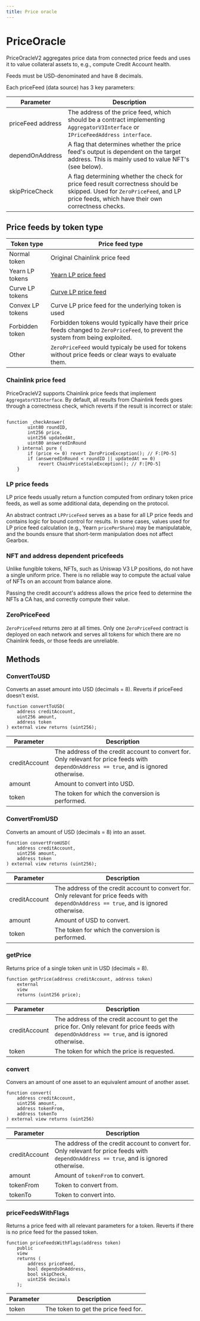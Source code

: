 ```yaml
---
title: Price oracle
---
```


# PriceOracle

PriceOracleV2 aggregates price data from connected price feeds and uses it to value collateral assets to, e.g., compute Credit Account health. 

Feeds must be USD-denominated and have 8 decimals.

Each priceFeed (data source) has 3 key parameters:

| Parameter         | Description                                                                                     |
| ----------------- | ----------------------------------------------------------------------------------------------- |
| priceFeed address | The address of the price feed, which should be a contract implementing `AggregatorV3Interface` or `IPriceFeedAddress interface`. |
| dependOnAddress   | A flag that determines whether the price feed's output is dependent on the target address. This is mainly used to value NFT's (see below).                           |
| skipPriceCheck    | A flag determining whether the check for price feed result correctness should be skipped. Used for `ZeroPriceFeed`, and LP price feeds, which have their own correctness checks. |


## Price feeds by token type

| Token type       | Price feed type                                 |
| ---------------- | ---------------------------------------------------------------- |
| Normal token     | Original Chainlink price feed                                              |
| Yearn LP tokens  | [Yearn LP price feed](/docs/documentation/oracle/yearn-pricefeed) |
| Curve LP tokens  | [Curve LP price feed](/docs/documentation/oracle/curve-pricefeed) |
| Convex LP tokens | Curve LP price feed for the underlying token is used                      |
| Forbidden token  | Forbidden tokens would typically have their price feeds changed to `ZeroPriceFeed`, to prevent the system from being exploited.  |
| Other            | `ZeroPriceFeed` would typicaly be used for tokens without price feeds or clear ways to evaluate them.  |

### Chainlink price feed

PriceOracleV2 supports Chainlink price feeds that implement `AggregatorV3Interface`. By default, all results from Chainlink feeds goes through a correctness check, which reverts if the result is incorrect or stale:

```solidity

function _checkAnswer(
        uint80 roundID,
        int256 price,
        uint256 updatedAt,
        uint80 answeredInRound
    ) internal pure {
        if (price <= 0) revert ZeroPriceException(); // F:[PO-5]
        if (answeredInRound < roundID || updatedAt == 0)
            revert ChainPriceStaleException(); // F:[PO-5]
    }

```

### LP price feeds

LP price feeds usually return a function computed from ordinary token price feeds, as well as some additional data, depending on the protocol.

An abstract contract `LPPriceFeed` serves as a base for all LP price feeds and contains logic for bound control for results. In some cases, values used for LP price feed calculation (e.g., Yearn `pricePerShare`) may be manipulatable, and the bounds ensure that short-term manipulation does not affect Gearbox.

### NFT and address dependent pricefeeds

Unlike fungible tokens, NFTs, such as Uniswap V3 LP positions, do not have a single uniform price. There is no reliable way to compute the actual value of NFTs on an account from balance alone.

Passing the credit account's address allows the price feed to determine the NFTs a CA has, and correctly compute their value. 

### ZeroPriceFeed

`ZeroPriceFeed` returns zero at all times. Only one `ZeroPriceFeed` contract is deployed on each network and serves all tokens for which there are no Chainlink feeds, or those feeds are unreliable.


## Methods
### ConvertToUSD

Converts an asset amount into USD (decimals = 8). Reverts if priceFeed doesn't exist.

```solidity
function convertToUSD(
    address creditAccount,
    uint256 amount,
    address token
) external view returns (uint256);
```
| Parameter         | Description                                                                                     |
| ----------------- | ----------------------------------------------------------------------------------------------- |
| creditAccount | The address of the credit account to convert for. Only relevant for price feeds with `dependOnAddress == true`, and is ignored otherwise.  |
| amount   | Amount to convert into USD.                       |
| token    | The token for which the conversion is performed. |

### ConvertFromUSD

Converts an amount of USD (decimals = 8) into an asset.

```solidity
function convertFromUSD(
    address creditAccount,
    uint256 amount,
    address token
) external view returns (uint256);
```
| Parameter         | Description                                                                                     |
| ----------------- | ----------------------------------------------------------------------------------------------- |
| creditAccount | The address of the credit account to convert for. Only relevant for price feeds with `dependOnAddress == true`, and is ignored otherwise.  |
| amount   | Amount of USD to convert.                      |
| token    | The token for which the conversion is performed. |


### getPrice

Returns price of a single token unit in USD (decimals = 8).

```solidity
function getPrice(address creditAccount, address token)
    external
    view
    returns (uint256 price);
```
| Parameter         | Description                                                                                     |
| ----------------- | ----------------------------------------------------------------------------------------------- |
| creditAccount | The address of the credit account to get the price for. Only relevant for price feeds with `dependOnAddress == true`, and is ignored otherwise.  |
| token    | The token for which the price is requested. |

### convert

Convers an amount of one asset to an equivalent amount of another asset.

```=solidity
function convert(
    address creditAccount,
    uint256 amount,
    address tokenFrom,
    address tokenTo
) external view returns (uint256)
```
| Parameter         | Description                                                                                     |
| ----------------- | ----------------------------------------------------------------------------------------------- |
| creditAccount | The address of the credit account to convert for. Only relevant for price feeds with `dependOnAddress == true`, and is ignored otherwise.  |
| amount   | Amount of `tokenFrom` to convert.                  |
| tokenFrom    | Token to convert from. |
| tokenTo    | Token to convert into. |

### priceFeedsWithFlags

Returns a price feed with all relevant parameters for a token. Reverts if there is no price feed for the passed token.

```=solidity
function priceFeedsWithFlags(address token)
    public
    view
    returns (
        address priceFeed,
        bool dependsOnAddress,
        bool skipCheck,
        uint256 decimals
    );
```
| Parameter         | Description                                                                                     |
| ----------------- | ----------------------------------------------------------------------------------------------- |
| token | The token to get the price feed for.  |

